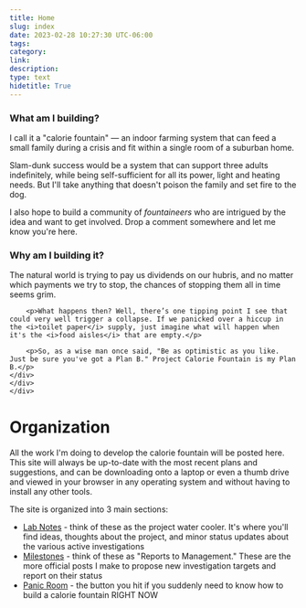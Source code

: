 ```yaml
---
title: Home
slug: index
date: 2023-02-28 10:27:30 UTC-06:00
tags: 
category: 
link: 
description: 
type: text
hidetitle: True
---
```


<div class="d-block">
<div class="row mb-2">
    <div class="col-md-6">
    <div class="card flex-md-row mb-4 box-shadow h-md-250">
    <div class="card-body d-flex flex-column align-items-start">
        <h3 class="mb-0">What am I building?</h1>
        <p>I call it a "calorie fountain" — an indoor farming system that can feed a small family during a crisis and fit within a single room of a suburban home.</p>
        <p>Slam-dunk success would be a system that can support three adults indefinitely, while being self-sufficient for all its power, light and heating needs. But I'll take anything that doesn't poison the family and set fire to the dog.</p>
        </p>
        <p>I also hope to build a community of <i>fountaineers</i> who are intrigued by the idea and want to get involved. Drop a comment somewhere and let me know you're here.</p>
    </div>
    </div>
    </div>
    <div class="col-md-6">
    <div class="card flex-md-row mb-4 box-shadow h-md-250">
    <div class="card-body d-flex flex-column align-items-start">
        <h3 class="mb-0">Why am I building it?</h1>
        <p>The natural world is trying to pay us dividends on our hubris, and no matter which payments we try to stop, the chances of stopping them all in time seems grim.</p>

        <p>What happens then? Well, there’s one tipping point I see that could very well trigger a collapse. If we panicked over a hiccup in the <i>toilet paper</i> supply, just imagine what will happen when it's the <i>food aisles</i> that are empty.</p>

        <p>So, as a wise man once said, "Be as optimistic as you like. Just be sure you've got a Plan B." Project Calorie Fountain is my Plan B.</p>
    </div>
    </div>
    </div>
</div>
</div>

# Organization
All the work I'm doing to develop the calorie fountain will be posted here. This site will always be up-to-date with the most recent plans and suggestions, and can be downloading onto a laptop or even a thumb drive and viewed in your browser in any operating system and without having to install any other tools. 

The site is organized into 3 main sections: 

- [Lab Notes](/priority/labnotes) - think of these as the project water cooler. It's where you'll find ideas, thoughts about the project, and minor status updates about the various active investigations
- [Milestones](/priority/milestones) - think of these as "Reports to Management." These are the more official posts I make to propose new investigation targets and report on their status
- [Panic Room](/priority/panic) - the button you hit if you suddenly need to know how to build a calorie fountain RIGHT NOW


